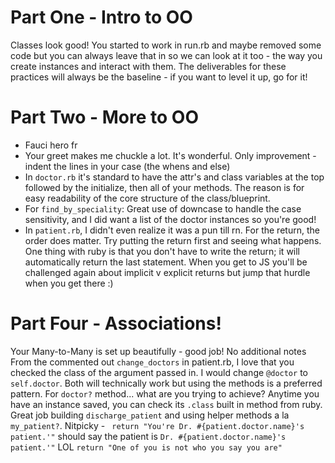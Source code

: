 # Part One - Intro to OO
Classes look good! You started to work in run.rb and maybe removed some code but you can always leave that in so we can look at it too - the way you create instances and interact with them. 
The deliverables for these practices will always be the baseline - if you want to level it up, go for it! 

# Part Two - More to OO
- Fauci hero fr
- Your greet makes me chuckle a lot. It's wonderful. Only improvement - indent the lines in your case (the whens and else)
- In `doctor.rb` it's standard to have the attr's and class variables at the top followed by the initialize, then all of your methods. The reason is for easy readability of the core structure of the class/blueprint. 
- For `find_by_speciality`: Great use of downcase to handle the case sensitivity, and I did want a list of the doctor instances so you're good! 
- In `patient.rb`, I didn't even realize it was a pun till rn. For the return, the order does matter. Try putting the return first and seeing what happens. One thing with ruby is that you don't have to write the return; it will automatically return the last statement. When you get to JS you'll be challenged again about implicit v explicit returns but jump that hurdle when you get there :) 

# Part Four - Associations!
Your Many-to-Many is set up beautifully - good job! No additional notes
From the commented out `change_doctors` in patient.rb, I love that you checked the class of the argument passed in. I would change `@doctor` to `self.doctor`. Both will technically work but using the methods is a preferred pattern. 
For `doctor?` method... what are you trying to achieve? Anytime you have an instance saved, you can check its `.class` built in method from ruby. 
Great job building `discharge_patient` and using helper methods a la `my_patient?`. Nitpicky - ` return "You're Dr. #{patient.doctor.name}'s patient.'"` should say the patient is `Dr. #{patient.doctor.name}'s patient.'"`
LOL `return "One of you is not who you say you are"`

